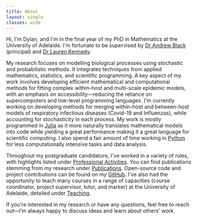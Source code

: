 ```yaml
---
title: About
layout: single
classes: wide
---
```


Hi, I'm Dylan, and I'm in the final year of my PhD in Mathematics at the University of Adelaide. I'm fortunate to be supervised by [Dr Andrew Black](https://researchers.adelaide.edu.au/profile/andrew.black) (principal) and [Dr Lauren Kennedy](https://researchers.adelaide.edu.au/profile/lauren.a.kennedy).

My research focuses on modelling biological processes using stochastic and probabilistic methods. It integrates techniques from applied mathematics, statistics, and scientific programming. A key aspect of my work involves developing efficient mathematical and computational methods for fitting complex within-host and multi-scale epidemic models, with an emphasis on accessibility—reducing the reliance on supercomputers and low-level programming languages. I'm currently working on developing methods for merging within-host and between-host models of respiratory infectious diseases (Covid-19 and Influenzas), while accounting for stochasticity in each process. My work is mostly programmed in [Julia](https://julialang.org/) as it more naturally translates mathematical models into code while yielding a great performance making it a great language for scientific computing. I also spend a fair amount of time working in [Python](https://www.python.org/) for less computationally intensive tasks and data analysis.

Throughout my postgraduate candidature, I've worked in a variety of roles, with highlights listed under [Professional Activities](/_pages/professional_activities/). You can find publications stemming from my research under [Publications](/_pages/publications/). Open-source code and project contributions can be found on my [GitHub](https://github.com/djmorris7). I've also had the opportunity to teach many courses in a range of capacities (course coordinator, project supervisor, tutor, and marker) at the University of Adelaide, detailed under [Teaching](/_pages/teaching/).

If you're interested in my research or have any questions, feel free to reach out—I’m always happy to discuss ideas and learn about others' work.
